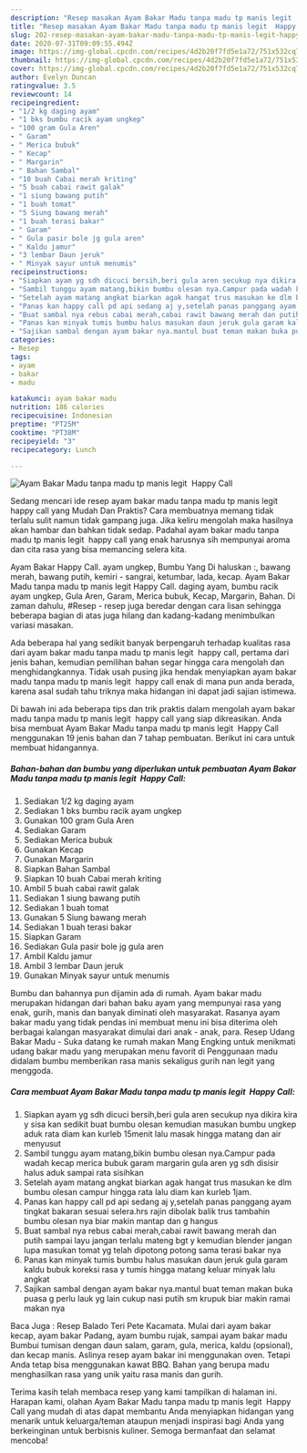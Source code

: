 ```yaml
---
description: "Resep masakan Ayam Bakar Madu tanpa madu tp manis legit  Happy Call | Bahan Membuat Ayam Bakar Madu tanpa madu tp manis legit  Happy Call Yang Paling Enak"
title: "Resep masakan Ayam Bakar Madu tanpa madu tp manis legit  Happy Call | Bahan Membuat Ayam Bakar Madu tanpa madu tp manis legit  Happy Call Yang Paling Enak"
slug: 202-resep-masakan-ayam-bakar-madu-tanpa-madu-tp-manis-legit-happy-call-bahan-membuat-ayam-bakar-madu-tanpa-madu-tp-manis-legit-happy-call-yang-paling-enak
date: 2020-07-31T09:09:55.494Z
image: https://img-global.cpcdn.com/recipes/4d2b20f7fd5e1a72/751x532cq70/ayam-bakar-madu-tanpa-madu-tp-manis-legit-happy-call-foto-resep-utama.jpg
thumbnail: https://img-global.cpcdn.com/recipes/4d2b20f7fd5e1a72/751x532cq70/ayam-bakar-madu-tanpa-madu-tp-manis-legit-happy-call-foto-resep-utama.jpg
cover: https://img-global.cpcdn.com/recipes/4d2b20f7fd5e1a72/751x532cq70/ayam-bakar-madu-tanpa-madu-tp-manis-legit-happy-call-foto-resep-utama.jpg
author: Evelyn Duncan
ratingvalue: 3.5
reviewcount: 14
recipeingredient:
- "1/2 kg daging ayam"
- "1 bks bumbu racik ayam ungkep"
- "100 gram Gula Aren"
- " Garam"
- " Merica bubuk"
- " Kecap"
- " Margarin"
- " Bahan Sambal"
- "10 buah Cabai merah kriting"
- "5 buah cabai rawit galak"
- "1 siung bawang putih"
- "1 buah tomat"
- "5 Siung bawang merah"
- "1 buah terasi bakar"
- " Garam"
- " Gula pasir bole jg gula aren"
- " Kaldu jamur"
- "3 lembar Daun jeruk"
- " Minyak sayur untuk menumis"
recipeinstructions:
- "Siapkan ayam yg sdh dicuci bersih,beri gula aren secukup nya dikira kira y sisa kan sedikit buat bumbu olesan kemudian masukan bumbu ungkep aduk rata diam kan kurleb 15menit lalu masak hingga matang dan air menyusut"
- "Sambil tunggu ayam matang,bikin bumbu olesan nya.Campur pada wadah kecap merica bubuk garam margarin gula aren yg sdh disisir halus aduk sampai rata sisihkan"
- "Setelah ayam matang angkat biarkan agak hangat trus masukan ke dlm bumbu olesan campur hingga rata lalu diam kan kurleb 1jam."
- "Panas kan happy call pd api sedang aj y,setelah panas panggang ayam tingkat bakaran sesuai selera.hrs rajin dibolak balik trus tambahin bumbu olesan nya biar makin mantap dan g hangus"
- "Buat sambal nya rebus cabai merah,cabai rawit bawang merah dan putih sampai layu jangan terlalu mateng bgt y kemudian blender jangan lupa masukan tomat yg telah dipotong potong sama terasi bakar nya"
- "Panas kan minyak tumis bumbu halus masukan daun jeruk gula garam kaldu bubuk koreksi rasa y tumis hingga matang keluar minyak lalu angkat"
- "Sajikan sambal dengan ayam bakar nya.mantul buat teman makan buka puasa g perlu lauk yg lain cukup nasi putih sm krupuk biar makin ramai makan nya"
categories:
- Resep
tags:
- ayam
- bakar
- madu

katakunci: ayam bakar madu 
nutrition: 186 calories
recipecuisine: Indonesian
preptime: "PT25M"
cooktime: "PT38M"
recipeyield: "3"
recipecategory: Lunch

---
```



![Ayam Bakar Madu tanpa madu tp manis legit  Happy Call](https://img-global.cpcdn.com/recipes/4d2b20f7fd5e1a72/751x532cq70/ayam-bakar-madu-tanpa-madu-tp-manis-legit-happy-call-foto-resep-utama.jpg)

Sedang mencari ide resep ayam bakar madu tanpa madu tp manis legit  happy call yang Mudah Dan Praktis? Cara membuatnya memang tidak terlalu sulit namun tidak gampang juga. Jika keliru mengolah maka hasilnya akan hambar dan bahkan tidak sedap. Padahal ayam bakar madu tanpa madu tp manis legit  happy call yang enak harusnya sih mempunyai aroma dan cita rasa yang bisa memancing selera kita.

Ayam Bakar Happy Call. ayam ungkep, Bumbu Yang Di haluskan :, bawang merah, bawang putih, kemiri - sangrai, ketumbar, lada, kecap. Ayam Bakar Madu tanpa madu tp manis legit Happy Call. daging ayam, bumbu racik ayam ungkep, Gula Aren, Garam, Merica bubuk, Kecap, Margarin, Bahan. Di zaman dahulu, #Resep - resep juga beredar dengan cara lisan sehingga beberapa bagian di atas juga hilang dan kadang-kadang menimbulkan variasi masakan.

Ada beberapa hal yang sedikit banyak berpengaruh terhadap kualitas rasa dari ayam bakar madu tanpa madu tp manis legit  happy call, pertama dari jenis bahan, kemudian pemilihan bahan segar hingga cara mengolah dan menghidangkannya. Tidak usah pusing jika hendak menyiapkan ayam bakar madu tanpa madu tp manis legit  happy call enak di mana pun anda berada, karena asal sudah tahu triknya maka hidangan ini dapat jadi sajian istimewa.


Di bawah ini ada beberapa tips dan trik praktis dalam mengolah ayam bakar madu tanpa madu tp manis legit  happy call yang siap dikreasikan. Anda bisa membuat Ayam Bakar Madu tanpa madu tp manis legit  Happy Call menggunakan 19 jenis bahan dan 7 tahap pembuatan. Berikut ini cara untuk membuat hidangannya.

<!--inarticleads1-->

##### Bahan-bahan dan bumbu yang diperlukan untuk pembuatan Ayam Bakar Madu tanpa madu tp manis legit  Happy Call:

1. Sediakan 1/2 kg daging ayam
1. Sediakan 1 bks bumbu racik ayam ungkep
1. Gunakan 100 gram Gula Aren
1. Sediakan  Garam
1. Sediakan  Merica bubuk
1. Gunakan  Kecap
1. Gunakan  Margarin
1. Siapkan  Bahan Sambal
1. Siapkan 10 buah Cabai merah kriting
1. Ambil 5 buah cabai rawit galak
1. Sediakan 1 siung bawang putih
1. Sediakan 1 buah tomat
1. Gunakan 5 Siung bawang merah
1. Sediakan 1 buah terasi bakar
1. Siapkan  Garam
1. Sediakan  Gula pasir bole jg gula aren
1. Ambil  Kaldu jamur
1. Ambil 3 lembar Daun jeruk
1. Gunakan  Minyak sayur untuk menumis


Bumbu dan bahannya pun dijamin ada di rumah. Ayam bakar madu merupakan hidangan dari bahan baku ayam yang mempunyai rasa yang enak, gurih, manis dan banyak diminati oleh masyarakat. Rasanya ayam bakar madu yang tidak pendas ini membuat menu ini bisa diterima oleh berbagai kalangan masyarakat dimulai dari anak - anak, para. Resep Udang Bakar Madu - Suka datang ke rumah makan Mang Engking untuk menikmati udang bakar madu yang merupakan menu favorit di Penggunaan madu didalam bumbu memberikan rasa manis sekaligus gurih nan legit yang menggoda. 

<!--inarticleads2-->

##### Cara membuat Ayam Bakar Madu tanpa madu tp manis legit  Happy Call:

1. Siapkan ayam yg sdh dicuci bersih,beri gula aren secukup nya dikira kira y sisa kan sedikit buat bumbu olesan kemudian masukan bumbu ungkep aduk rata diam kan kurleb 15menit lalu masak hingga matang dan air menyusut
1. Sambil tunggu ayam matang,bikin bumbu olesan nya.Campur pada wadah kecap merica bubuk garam margarin gula aren yg sdh disisir halus aduk sampai rata sisihkan
1. Setelah ayam matang angkat biarkan agak hangat trus masukan ke dlm bumbu olesan campur hingga rata lalu diam kan kurleb 1jam.
1. Panas kan happy call pd api sedang aj y,setelah panas panggang ayam tingkat bakaran sesuai selera.hrs rajin dibolak balik trus tambahin bumbu olesan nya biar makin mantap dan g hangus
1. Buat sambal nya rebus cabai merah,cabai rawit bawang merah dan putih sampai layu jangan terlalu mateng bgt y kemudian blender jangan lupa masukan tomat yg telah dipotong potong sama terasi bakar nya
1. Panas kan minyak tumis bumbu halus masukan daun jeruk gula garam kaldu bubuk koreksi rasa y tumis hingga matang keluar minyak lalu angkat
1. Sajikan sambal dengan ayam bakar nya.mantul buat teman makan buka puasa g perlu lauk yg lain cukup nasi putih sm krupuk biar makin ramai makan nya


Baca Juga : Resep Balado Teri Pete Kacamata. Mulai dari ayam bakar kecap, ayam bakar Padang, ayam bumbu rujak, sampai ayam bakar madu Bumbui tumisan dengan daun salam, garam, gula, merica, kaldu (opsional), dan kecap manis. Aslinya resep ayam bakar ini menggunakan oven. Tetapi Anda tetap bisa menggunakan kawat BBQ. Bahan yang berupa madu menghasilkan rasa yang unik yaitu rasa manis dan gurih. 

Terima kasih telah membaca resep yang kami tampilkan di halaman ini. Harapan kami, olahan Ayam Bakar Madu tanpa madu tp manis legit  Happy Call yang mudah di atas dapat membantu Anda menyiapkan hidangan yang menarik untuk keluarga/teman ataupun menjadi inspirasi bagi Anda yang berkeinginan untuk berbisnis kuliner. Semoga bermanfaat dan selamat mencoba!
